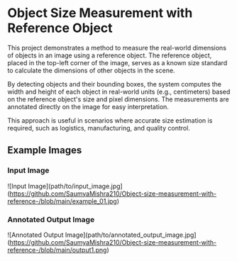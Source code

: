 # Object Size Measurement with Reference Object

This project demonstrates a method to measure the real-world dimensions of objects in an image using a reference object. The reference object, placed in the top-left corner of the image, serves as a known size standard to calculate the dimensions of other objects in the scene.

By detecting objects and their bounding boxes, the system computes the width and height of each object in real-world units (e.g., centimeters) based on the reference object's size and pixel dimensions. The measurements are annotated directly on the image for easy interpretation.

This approach is useful in scenarios where accurate size estimation is required, such as logistics, manufacturing, and quality control.

## Example Images

### Input Image
![Input Image](path/to/input_image.jpg](https://github.com/SaumyaMishra210/Object-size-measurement-with-reference-/blob/main/example_01.jpg)

### Annotated Output Image
![Annotated Output Image](path/to/annotated_output_image.jpg](https://github.com/SaumyaMishra210/Object-size-measurement-with-reference-/blob/main/output1.png)
